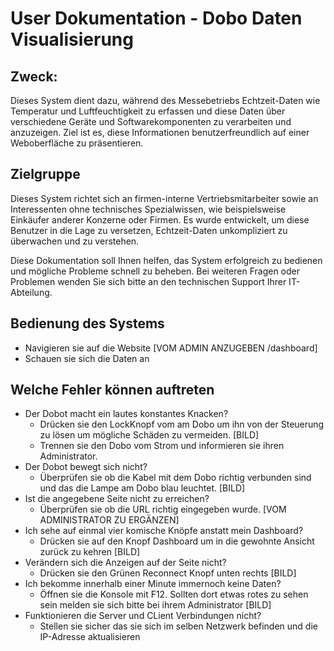 # User Dokumentation - Dobo Daten Visualisierung

## Zweck:

Dieses System dient dazu, während des Messebetriebs Echtzeit-Daten wie Temperatur und Luftfeuchtigkeit zu erfassen und diese Daten über verschiedene Geräte und Softwarekomponenten zu verarbeiten und anzuzeigen. Ziel ist es, diese Informationen benutzerfreundlich auf einer Weboberfläche zu präsentieren.

## Zielgruppe

Dieses System richtet sich an firmen-interne Vertriebsmitarbeiter sowie an Interessenten ohne technisches Spezialwissen, wie beispielsweise Einkäufer anderer Konzerne oder Firmen. Es wurde entwickelt, um diese Benutzer in die Lage zu versetzen, Echtzeit-Daten unkompliziert zu überwachen und zu verstehen.

Diese Dokumentation soll Ihnen helfen, das System erfolgreich zu bedienen und mögliche Probleme schnell zu beheben. Bei weiteren Fragen oder Problemen wenden Sie sich bitte an den technischen Support Ihrer IT-Abteilung.

## Bedienung des Systems

- Navigieren sie auf die Website [VOM ADMIN ANZUGEBEN /dashboard]
- Schauen sie sich die Daten an

## Welche Fehler können auftreten

- Der Dobot macht ein lautes konstantes Knacken?
  - Drücken sie den LockKnopf vom am Dobo um ihn von der Steuerung zu lösen um mögliche Schäden zu vermeiden.
    [BILD]
  - Trennen sie den Dobo vom Strom und informieren sie ihren Administrator.
- Der Dobot bewegt sich nicht?
  - Überprüfen sie ob die Kabel mit dem Dobo richtig verbunden sind und das die Lampe am Dobo blau leuchtet.
    [BILD]
- Ist die angegebene Seite nicht zu erreichen?
  - Überprüfen sie ob die URL richtig eingegeben wurde.
    [VOM ADMINISTRATOR ZU ERGÄNZEN]
- Ich sehe auf einmal vier komische Knöpfe anstatt mein Dashboard?
  - Drücken sie auf den Knopf Dashboard um in die gewohnte Ansicht zurück zu kehren
    [BILD]
- Verändern sich die Anzeigen auf der Seite nicht?
  - Drücken sie den Grünen Reconnect Knopf unten rechts
    [BILD]
- Ich bekomme innerhalb einer Minute immernoch keine Daten?
  - Öffnen sie die Konsole mit F12. Sollten dort etwas rotes zu sehen sein melden sie sich bitte bei ihrem Administrator
    [BILD]
- Funktionieren die Server und CLient Verbindungen nicht?
  - Stellen sie sicher das sie sich im selben Netzwerk befinden und die IP-Adresse aktualisieren
